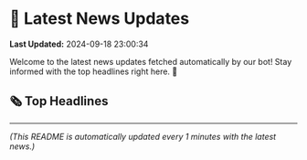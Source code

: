 # 📰 Latest News Updates
**Last Updated:** 2024-09-18 23:00:34

Welcome to the latest news updates fetched automatically by our bot! Stay informed with the top headlines right here. 🚀

## 🗞️ Top Headlines

---
*(This README is automatically updated every 1 minutes with the latest news.)*
